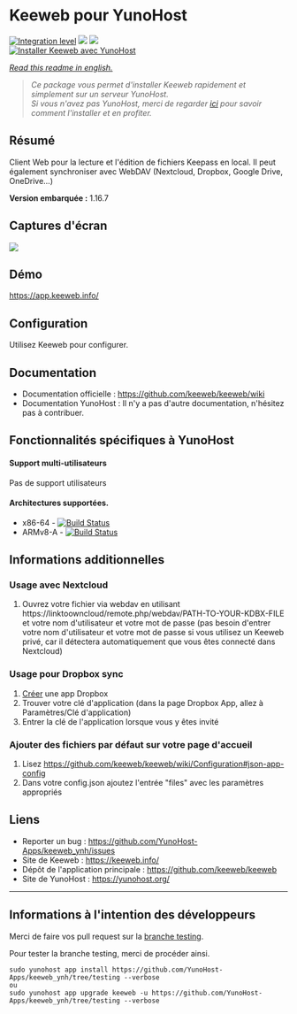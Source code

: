 # Keeweb pour YunoHost

[![Integration level](https://dash.yunohost.org/integration/keeweb.svg)](https://dash.yunohost.org/appci/app/keeweb) ![](https://ci-apps.yunohost.org/ci/badges/keeweb.status.svg) ![](https://ci-apps.yunohost.org/ci/badges/keeweb.maintain.svg)  
[![Installer Keeweb avec YunoHost](https://install-app.yunohost.org/install-with-yunohost.svg)](https://install-app.yunohost.org/?app=keeweb)

*[Read this readme in english.](./README.md)*

> *Ce package vous permet d'installer Keeweb rapidement et simplement sur un serveur YunoHost.  
Si vous n'avez pas YunoHost, merci de regarder [ici](https://yunohost.org/#/install_fr) pour savoir comment l'installer et en profiter.*

## Résumé
Client Web pour la lecture et l'édition de fichiers Keepass en local. Il peut également synchroniser avec WebDAV (Nextcloud, Dropbox, Google Drive, OneDrive...)

**Version embarquée :** 1.16.7

## Captures d'écran

![](https://github.com/keeweb/keeweb/blob/master/img/screenshot.png)

## Démo

https://app.keeweb.info/

## Configuration

Utilisez Keeweb pour configurer.

## Documentation

 * Documentation officielle : https://github.com/keeweb/keeweb/wiki
 * Documentation YunoHost : Il n'y a pas d'autre documentation, n'hésitez pas à contribuer.

## Fonctionnalités spécifiques à YunoHost

#### Support multi-utilisateurs

Pas de support utilisateurs

#### Architectures supportées.

* x86-64 - [![Build Status](https://ci-apps.yunohost.org/ci/logs/keeweb%20%28Apps%29.svg)](https://ci-apps.yunohost.org/ci/apps/keeweb/)
* ARMv8-A - [![Build Status](https://ci-apps-arm.yunohost.org/ci/logs/keeweb%20%28Apps%29.svg)](https://ci-apps-arm.yunohost.org/ci/apps/keeweb/)

## Informations additionnelles

### Usage avec Nextcloud
1. Ouvrez votre fichier via webdav en utilisant https://linktoowncloud/remote.php/webdav/PATH-TO-YOUR-KDBX-FILE et votre nom d'utilisateur et votre mot de passe (pas besoin d'entrer votre nom d'utilisateur et votre mot de passe si vous utilisez un Keeweb privé, car il détectera automatiquement que vous êtes connecté dans Nextcloud)

### Usage pour Dropbox sync
1. [Créer](https://www.dropbox.com/developers/apps/create) une app Dropbox
2. Trouver votre clé d'application (dans la page Dropbox App, allez à Paramètres/Clé d'application)
3. Entrer la clé de l'application lorsque vous y êtes invité

### Ajouter des fichiers par défaut sur votre page d'accueil
1. Lisez https://github.com/keeweb/keeweb/wiki/Configuration#json-app-config
2. Dans votre config.json ajoutez l'entrée "files" avec les paramètres appropriés

## Liens

 * Reporter un bug : https://github.com/YunoHost-Apps/keeweb_ynh/issues
 * Site de Keeweb : https://keeweb.info/
 * Dépôt de l'application principale : https://github.com/keeweb/keeweb
 * Site de YunoHost : https://yunohost.org/

---

## Informations à l'intention des développeurs

Merci de faire vos pull request sur la [branche testing](https://github.com/YunoHost-Apps/keeweb_ynh/tree/testing).

Pour tester la branche testing, merci de procéder ainsi.
```
sudo yunohost app install https://github.com/YunoHost-Apps/keeweb_ynh/tree/testing --verbose
ou
sudo yunohost app upgrade keeweb -u https://github.com/YunoHost-Apps/keeweb_ynh/tree/testing --verbose
```
